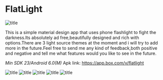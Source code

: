 # FlatLight

![title](https://i.imgur.com/44JGIaP.jpg)

This is a simple material design app that uses phone flashlight to fight the darkness.Its absolutely ad free,beautifully designed and rich with options.There are 3 light source themes at the moment and i will try to add more in the future.Feel free to send me any kind of feedback,both positive and negative and tell me what features would you like to see in the future.

*Min SDK 23/Android 6.0(M)*
Apk link: https://app.box.com/v/flatlight

![title](https://i.imgur.com/Or1Gb8B.jpg)
![title](https://i.imgur.com/dY6GKdd.jpg)
![title](https://i.imgur.com/hFeFgLw.jpg)
![title](https://i.imgur.com/AGIYWvG.jpg)
![title](https://i.imgur.com/MsvH5b4.jpg)





